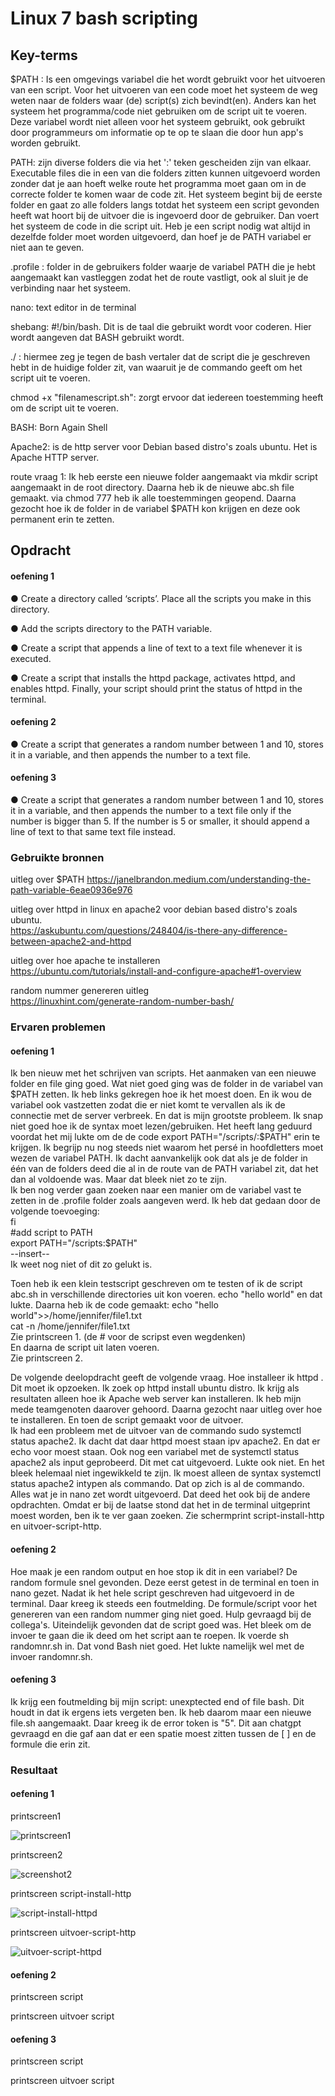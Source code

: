 # Linux 7 bash scripting


## Key-terms
 $PATH : Is een omgevings variabel die het wordt gebruikt voor het uitvoeren van een script. Voor het uitvoeren van een code moet het systeem de weg weten naar de folders waar (de) script(s) zich bevindt(en). Anders kan het systeem het programma/code niet gebruiken om de script uit te voeren. Deze variabel wordt niet alleen voor het systeem gebruikt, ook gebruikt door programmeurs om informatie op te  op te slaan die door hun app's worden gebruikt. 

 PATH: zijn diverse folders die via het ':' teken gescheiden zijn van elkaar. Executable files die in een van die folders zitten kunnen uitgevoerd worden zonder dat je aan hoeft welke route het programma moet gaan om in de correcte folder te komen waar de code zit. Het systeem begint bij de eerste folder en gaat zo alle folders langs totdat het systeem een script gevonden heeft wat hoort bij de uitvoer die is ingevoerd door de gebruiker. Dan voert het systeem de code in die script uit. Heb je een script nodig wat altijd in dezelfde folder moet worden uitgevoerd, dan hoef je de PATH variabel er niet aan te geven. 
  
 .profile : folder in de gebruikers folder waarje de variabel PATH die je hebt aangemaakt kan vastleggen zodat het de route vastligt, ook al sluit je de verbinding naar het systeem. 

 nano: text editor in de terminal

 shebang: #!/bin/bash. Dit is de taal die gebruikt wordt voor coderen. Hier wordt aangeven dat BASH gebruikt wordt. 

 ./ : hiermee zeg je tegen de bash vertaler dat de script die je geschreven hebt in de huidige folder zit, van waaruit je de commando geeft om het script uit te voeren.

 chmod +x "filenamescript.sh": zorgt ervoor dat iedereen toestemming heeft om de script uit te voeren.

 BASH: Born Again Shell

Apache2: is de http server voor Debian based distro's zoals ubuntu. Het is Apache HTTP server.   



route vraag 1:
Ik heb eerste een nieuwe folder aangemaakt via mkdir script aangemaakt in de root directory.
Daarna heb ik de nieuwe abc.sh file gemaakt. 
via chmod 777 heb ik alle toestemmingen geopend.
Daarna gezocht hoe ik de folder in de variabel $PATH kon krijgen en deze ook permanent erin te zetten. 




## Opdracht
#### oefening 1
●	Create a directory called ‘scripts’. Place all the scripts you make in this directory.

●	Add the scripts directory to the PATH variable.

●	Create a script that appends a line of text to a text file whenever it is executed.

●	Create a script that installs the httpd package, activates httpd, and enables httpd. Finally, your script should print the 
    status of httpd in the terminal.
#### oefening 2

●	Create a script that generates a random number between 1 and 10, stores it in a variable, and then appends the number to a text file.

#### oefening 3

●	Create a script that generates a random number between 1 and 10, stores it in a variable, and then appends the number to a text file only if the number is bigger than 5. If the number is 5 or smaller, it should append a line of text to that same text file instead.

### Gebruikte bronnen
uitleg over $PATH
https://janelbrandon.medium.com/understanding-the-path-variable-6eae0936e976  

uitleg over httpd in linux en apache2 voor debian based distro's zoals ubuntu.  
https://askubuntu.com/questions/248404/is-there-any-difference-between-apache2-and-httpd

uitleg over hoe apache te installeren  
https://ubuntu.com/tutorials/install-and-configure-apache#1-overview  

random nummer genereren uitleg  
https://linuxhint.com/generate-random-number-bash/



### Ervaren problemen
#### oefening 1
Ik ben nieuw met het schrijven van scripts. Het aanmaken van een nieuwe folder en file ging goed. Wat niet goed ging was de folder in de variabel van $PATH zetten. Ik heb links gekregen hoe ik het moest doen. En ik wou de variabel ook vastzetten zodat die er niet komt te vervallen als ik de connectie met de server verbreek. En dat is mijn grootste probleem. Ik snap niet goed hoe ik de syntax moet lezen/gebruiken. Het heeft lang geduurd voordat het mij lukte om de de code export PATH="/scripts/:$PATH" erin te krijgen. Ik begrijp nu nog steeds niet waarom het persé in hoofdletters moet wezen de variabel PATH. Ik dacht aanvankelijk ook dat als je de folder in één van de folders deed die al in de route van de PATH variabel zit, dat het dan al voldoende was. Maar dat bleek niet zo te zijn.   
Ik ben nog verder gaan zoeken naar een manier om de variabel vast te zetten in de .profile folder zoals aangeven werd. 
Ik heb dat gedaan door de volgende toevoeging:  
fi  
#add script to PATH  
export PATH="/scripts:$PATH"  
--insert--  
Ik weet nog niet of dit zo gelukt is.

Toen heb ik een klein testscript geschreven om te testen of ik de script abc.sh in verschillende directories uit kon voeren.
echo "hello world" en dat lukte. Daarna heb ik de code gemaakt:
echo "hello world">>/home/jennifer/file1.txt  
cat -n /home/jennifer/file1.txt   
Zie printscreen 1. (de # voor de scripst even wegdenken)  
En daarna de script uit laten voeren.  
Zie printscreen 2.

De volgende deelopdracht geeft de volgende vraag. Hoe installeer ik httpd . Dit moet ik opzoeken. Ik zoek op httpd install ubuntu distro. Ik krijg als resultaten alleen hoe ik Apache web server kan installeren. Ik heb mijn mede teamgenoten daarover gehoord. Daarna gezocht naar uitleg over hoe te installeren. En toen de script gemaakt voor de uitvoer.  
Ik had een probleem met de uitvoer van de commando sudo systemctl status apache2. Ik dacht dat daar httpd moest staan ipv apache2. En dat er echo voor moest staan. Ook nog een variabel met de systemctl status apache2 als input geprobeerd. Dit met cat uitgevoerd. Lukte ook niet. En het bleek helemaal niet ingewikkeld te zijn. Ik moest alleen de syntax systemctl status apache2 intypen als commando. Dat op zich is al de commando. Alles wat je in nano zet wordt uitgevoerd. Dat deed het ook bij de andere opdrachten. Omdat er bij de laatse stond dat het in de terminal uitgeprint moest worden, ben ik te ver gaan zoeken. Zie schermprint script-install-http en uitvoer-script-http. 

#### oefening 2
Hoe maak je een random output en  hoe stop ik dit in een variabel? De random formule snel gevonden. Deze eerst getest in de terminal en toen in nano gezet. Nadat ik het hele script geschreven had uitgevoerd in de terminal. Daar kreeg ik steeds een foutmelding. De formule/script voor het genereren van een random nummer ging niet goed. Hulp gevraagd bij de collega's. Uiteindelijk gevonden dat de script goed was. Het bleek om de invoer te gaan die ik deed om het script aan te roepen. Ik voerde sh randomnr.sh in. Dat vond Bash niet goed. Het lukte namelijk wel met de invoer randomnr.sh.

#### oefening 3
Ik krijg een foutmelding bij mijn script: unexptected end of file bash. Dit houdt in dat ik ergens iets vergeten ben. Ik heb daarom maar een nieuwe file.sh aangemaakt. Daar kreeg ik de error token is "5". Dit aan chatgpt gevraagd en die gaf aan dat er een spatie moest zitten tussen de [ ] en de formule die erin zit. 


### Resultaat  

#### oefening 1

printscreen1

![printscreen1](https://user-images.githubusercontent.com/123589199/230458061-1f453706-256e-49e0-8008-23b652f37849.png)

printscreen2

![screenshot2](https://user-images.githubusercontent.com/123589199/230471268-b8175f00-bb73-471c-ae85-c07930e0b55e.png)

printscreen script-install-http

![script-install-httpd](https://user-images.githubusercontent.com/123589199/230482602-63388761-62fc-4c49-8a2e-36b8ed2bdf7f.png)

printscreen uitvoer-script-http

![uitvoer-script-httpd](https://user-images.githubusercontent.com/123589199/230482700-52b10dd0-e514-4586-9078-7f3e6ddefdea.png)  

#### oefening 2  

printscreen script  



printscreen uitvoer script  

  

#### oefening 3   

printscreen script  


printscreen uitvoer script







